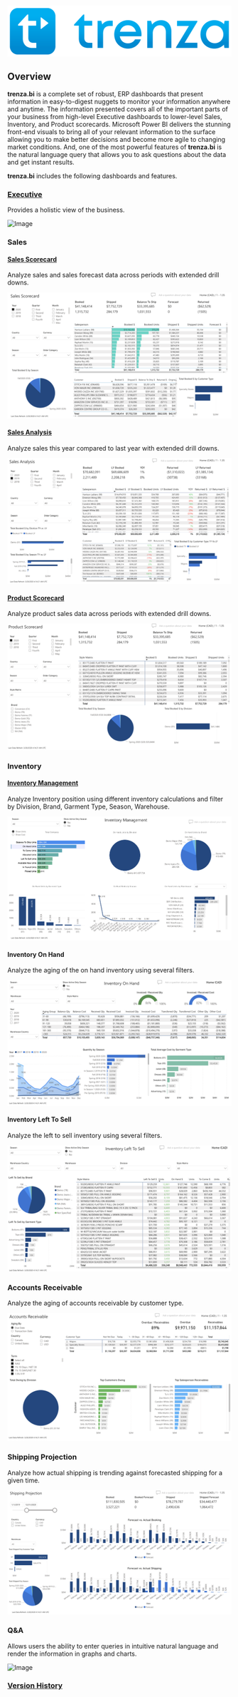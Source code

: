 <!-- markdownlint-disable MD033 -->
<!-- markdownlint-disable MD041 -->

<img src="assets/img/trenza-signature-icon-blue-1024px.png" width="512" height="114" />

## Overview

**trenza.bi** is a complete set of robust, ERP dashboards that present information in easy-to-digest nuggets to monitor your information anywhere and anytime. The information presented covers all of the important parts of your business from high-level Executive dashboards to lower-level Sales, Inventory, and Product scorecards. Microsoft Power BI delivers the stunning front-end visuals to bring all of your relevant information to the surface allowing you to make better decisions and become more agile to changing market conditions. And, one of the most powerful features of **trenza.bi** is the natural language query that allows you to ask questions about the data and get instant results.

**trenza.bi** includes the following dashboards and features.  

### [Executive](pages/executive.md)

Provides a holistic view of the business.

![Image](assets/img/executive-1510x796px.gif)

### Sales

#### [Sales Scorecard](pages/sales-scorecard.md)

Analyze sales and sales forecast data across periods with extended drill downs.

![Image](assets/img/sales-sales-scorecard.png)

#### [Sales Analysis](pages/sales-analysis.md)

Analyze sales this year compared to last year with extended drill downs.

![Image](assets/img/sales-sales-analysis.png)

#### [Product Scorecard](pages/sales-product.md)

Analyze product sales data across periods with extended drill downs.

![Image](assets/img/sales-product-scorecard.png)

### Inventory

#### [Inventory Management](pages/inventory-management.md)

Analyze Inventory position using different inventory calculations and filter by Division, Brand, Garment Type, Season, Warehouse.

![Image](assets/img/inventory-inventory-management.png)

#### Inventory On Hand

Analyze the aging of the on hand inventory using several filters.

![Image](assets/img/inventory-inventory-on-hand.png)

#### Inventory Left To Sell

Analyze the left to sell inventory using several filters.

![Image](assets/img/inventory-inventory-left-to-sell.png)

### Accounts Receivable

Analyze the aging of accounts receivable by customer type.

![Image](assets/img/accounts-receivable.png)

### Shipping Projection

Analyze how actual shipping is trending against forecasted shipping for a given time.

![Image](assets/img/shipping-projection.png)

### Q&A

Allows users the ability to enter queries in intuitive natural language and render the information in graphs and charts.

![Image](assets/img/qna-2-1588x882px.gif)

### [Version History](pages/version-history.md)
